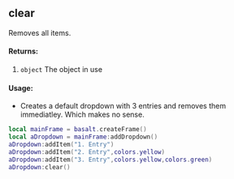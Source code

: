 ## clear
Removes all items.

#### Returns:
1. `object` The object in use

#### Usage:
* Creates a default dropdown with 3 entries and removes them immediatley. Which makes no sense.
```lua
local mainFrame = basalt.createFrame()
local aDropdown = mainFrame:addDropdown()
aDropdown:addItem("1. Entry")
aDropdown:addItem("2. Entry",colors.yellow)
aDropdown:addItem("3. Entry",colors.yellow,colors.green)
aDropdown:clear()
```